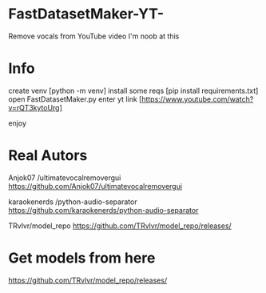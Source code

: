 # FastDatasetMaker-YT-
Remove vocals from YouTube video
I'm noob at this

# Info
create venv [python -m venv]
install some reqs [pip install requirements.txt]
open FastDatasetMaker.py
enter yt link [https://www.youtube.com/watch?v=rQT3kytoUrg]

enjoy

# Real Autors 
Anjok07 /ultimatevocalremovergui
https://github.com/Anjok07/ultimatevocalremovergui

karaokenerds /python-audio-separator
https://github.com/karaokenerds/python-audio-separator

TRvlvr/model_repo
https://github.com/TRvlvr/model_repo/releases/

# Get models from here
https://github.com/TRvlvr/model_repo/releases/

